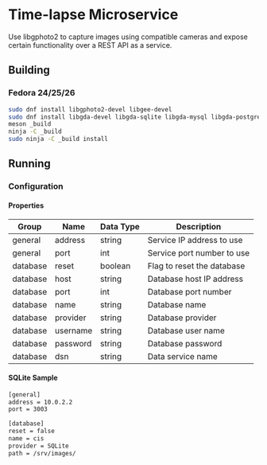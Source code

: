 # Time-lapse Microservice

Use libgphoto2 to capture images using compatible cameras and expose certain
functionality over a REST API as a service.

## Building

### Fedora 24/25/26

```bash
sudo dnf install libgphoto2-devel libgee-devel
sudo dnf install libgda-devel libgda-sqlite libgda-mysql libgda-postgres
meson _build
ninja -C _build
sudo ninja -C _build install
```

## Running

### Configuration

#### Properties

| Group    | Name        | Data Type    | Description                |
| -------- | ----------- | ------------ | -------------------------- |
| general  | address     | string       | Service IP address to use  |
| general  | port        | int          | Service port number to use |
| database | reset       | boolean      | Flag to reset the database |
| database | host        | string       | Database host IP address   |
| database | port        | int          | Database port number       |
| database | name        | string       | Database name              |
| database | provider    | string       | Database provider          |
| database | username    | string       | Database user name         |
| database | password    | string       | Database password          |
| database | dsn         | string       | Data service name          |

#### SQLite Sample

```bash
[general]
address = 10.0.2.2
port = 3003

[database]
reset = false
name = cis
provider = SQLite
path = /srv/images/
```
